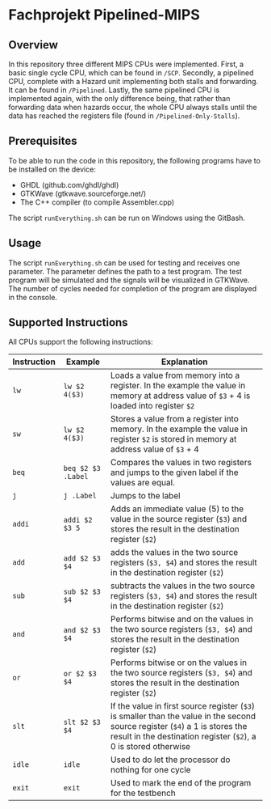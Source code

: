 # Fachprojekt Pipelined-MIPS

## Overview

In this repository three different MIPS CPUs were implemented. First, a basic single cycle CPU, which can be found in `/SCP`. Secondly, a pipelined CPU, complete with a Hazard unit implementing both stalls and forwarding. It can be found in `/Pipelined`. Lastly, the same pipelined CPU is implemented again, with the only difference being, that rather than forwarding data when hazards occur, the whole CPU always stalls until the data has reached the registers file (found in `/Pipelined-Only-Stalls`).

## Prerequisites

To be able to run the code in this repository, the following programs have to be installed on the device:

* GHDL (github.com/ghdl/ghdl)
* GTKWave (gtkwave.sourceforge.net/)
* The C++ compiler (to compile Assembler.cpp)

The script `runEverything.sh` can be run on Windows using the GitBash.

## Usage

The script `runEverything.sh` can be used for testing and receives one parameter. The parameter defines the path to a test program. The test program will be simulated and the signals will be visualized in GTKWave. The number of cycles needed for completion of the program are displayed in the console.

## Supported Instructions

All CPUs support the following instructions:

| Instruction | Example | Explanation |
| --- | --- | --- |
| `lw` | `lw $2 4($3)` | Loads a value from memory into a register. In the example the value in memory at address value of `$3` + 4 is loaded into register `$2` |
| `sw` | `lw $2 4($3)` | Stores a value from a register into memory. In the example the value in register `$2` is stored in memory at address value of `$3` + 4 |
| `beq` | `beq $2 $3 .Label` | Compares the values in two registers and jumps to the given label if the values are equal. |
| `j` | `j .Label` | Jumps to the label |
| `addi` | `addi $2 $3 5` | Adds an immediate value (5) to the value in the source register (`$3`) and stores the result in the destination register (`$2`) |
| `add` | `add $2 $3 $4` | adds the values in the two source registers (`$3, $4`) and stores the result in the destination register (`$2`) |
| `sub` | `sub $2 $3 $4` | subtracts the values in the two source registers (`$3, $4`) and stores the result in the destination register (`$2`) |
| `and` | `and $2 $3 $4` | Performs bitwise and on the values in the two source registers (`$3, $4`) and stores the result in the destination register (`$2`) |
| `or` | `or $2 $3 $4` | Performs bitwise or on the values in the two source registers (`$3, $4`) and stores the result in the destination register (`$2`) |
| `slt` | `slt $2 $3 $4` | If the value in first source register (`$3`) is smaller than the value in the second source register (`$4`) a 1 is stores the result in the destination register (`$2`), a 0 is stored otherwise |
| `idle` | `idle` | Used to do let the processor do nothing for one cycle |
| `exit` | `exit` | Used to mark the end of the program for the testbench |
